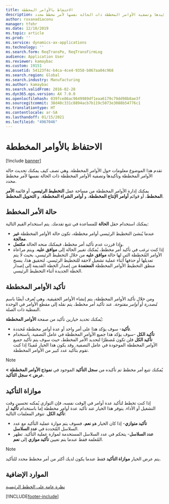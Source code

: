 ```yaml
---
title: الاحتفاظ بالأوامر المخططة
description: تقدم هذا الموضوع معلومات حول الأوامر المخططة. وهي تصف كيف يمكنك تحديث حالة الأوامر المخططة وتأكيدها وتصفية الأوامر المخططة ذات الحالة نفسها لأمر مخطط محدد.
author: roxanadiaconu
manager: tfehr
ms.date: 12/10/2019
ms.topic: article
ms.prod: ''
ms.service: dynamics-ax-applications
ms.technology: ''
ms.search.form: ReqTransPo, ReqTransFirmLog
audience: Application User
ms.reviewer: kamaybac
ms.custom: 19151
ms.assetid: 54123f4c-b4ca-4ce4-9358-b067aa04c968
ms.search.region: Global
ms.search.industry: Manufacturing
ms.author: kamaybac
ms.search.validFrom: 2016-02-28
ms.dyn365.ops.version: AX 7.0.0
ms.openlocfilehash: 039fce86ac9649989df1eaa6179c79dd98b8ae3f
ms.sourcegitcommit: 38d40c331c8894acb7b119c5073e3088b54776c1
ms.translationtype: HT
ms.contentlocale: ar-SA
ms.lasthandoff: 01/15/2021
ms.locfileid: "4967046"
---
```

# <a name="maintain-planned-orders"></a>الاحتفاظ بالأوامر المخططة

[!include [banner](../includes/banner.md)]

تقدم هذا الموضوع معلومات حول الأوامر المخططة. وهي تصف كيف يمكنك تحديث حالة الأوامر المخططة وتأكيدها وتصفية الأوامر المخططة ذات الحالة نفسها لأمر مخطط محدد.

يمكنك إدارة الأوامر المخططة من مساحة عمل **التخطيط الرئيسي**، أو قائمة **الأمر المخطط**، أو قوائم **أوامر الإنتاج المخططة**، و **أوامر الشراء المخططة**، و **التحويل المخطط**. 

## <a name="planned-order-status"></a>حالة الأمر المخطط
يمكنك استخدام حقل **الحالة** للمساعدة في تتبع تقدمك. يتم استخدام القيم التالية:

-   عندما يُنشئ التخطيط الرئيسي أوامر مخططة، تكون حالة الأوامر المخططة **غير معالجة**.
-   وإذا قررت عدم تأكيد أمر مخطط، فيمكنك منحه الحالة **مكتمل**.
-   إذا كنت ترغب في تأكيد أمر مخطط، يُمكنك تغيير الحالة إلى **موافق عليه**. ويتم مراعاة الأوامر المُخططة التي لها حالة **موافق عليه** من خلال التخطيط الرئيسي، بحيث لا يتم تعديلها أو حذفها أثناء عملية تشغيل لاحقة للتخطيط الرئيسي. لتحقيق هذا، ينسخ منطق التخطيط الأوامر المخططة **المعتمدة** من إصدار الخطة القديمة إلى إصدار الخطة الجديدة أثناء التخطيط الرئيسي.

## <a name="firming-planned-orders"></a>تأكيد الأوامر المخططة 
ومن خلال تأكيد الأوامر المخططة، يتم إنشاء الأوامر الحقيقية. وهي تُعرف أيضًا باسم *مُصدرة* أو *أوامر مفتوحة*. عند تأكيد أمر مخطط، يتم نقله إلى مقطع الأوامر في الوحدة النمطية ذات الصلة.

يُمكنك تحديد خيارين تأكيد من صفحة **الأوامر المخططة**:

-   **تأكيد**- سوف يؤكد هذا على أمر واحد أو عدة أوامر مخططة مُحددة.
-   **تأكيد الكل** -سوف يؤكد هذا جميع الأوامر المخططة في عامل التصفية. باستخدام **تأكيد الكل** فلن تكون مُضطرًا لتحديد الأمر المخطط، حيث سوف يتم تأكيد جميع الأوامر المخططة الموجودة في عامل التصفية. وقد يكون هذا الخيار مُفيدّا إذا كنت تقوم بتأكيد عدد كبير من الأوامر المخططة.

> [!NOTE]
> يُمكنك تتبع أمر مخطط تم تأكيده من **سجل التأكيد** الموجود في **نموذج الأوامر المخططة > عرض >  سجل التأكيد**.

## <a name="parallelize-firming"></a>موازاة التأكيد
إذا كنت تخطط لتأكيد عدة أوامر في الوقت نفسه، فإن التوازي يُمكنه تحسين وقت التشغيل أو الأداء. يتوفر هذا الخيار عند تأكيد عدة أوامر مخططة إما باستخدام **تأكيد** أو **تأكيد الكل**. تتوفر المعلمات التالية:

-   **تأكيد متوازي**- إذا كان الخيار هو **نعم**، فسوف يتم موازة عملية التأكيد مع عدد السلاسل المُحددة في **عدد السلاسل**.
-   **عدد السلاسل**- يتحكم في عدد السلاسل المستخدمة لموازة عملية التأكيد. تظهر المُعلمة فقط عندما يتم تعيين **تأكيد موازي** إلى **نعم**.

> [!NOTE]
> يتم عرض الخيار **موازاة التأكيد** فقط عندما يكون لديك أكثر من أمر مخطط محدد للتأكيد.

<a name="additional-resources"></a>الموارد الإضافية
--------

[نظرة عامة على الخطط الرئيسية](master-plans.md)





[!INCLUDE[footer-include](../../includes/footer-banner.md)]